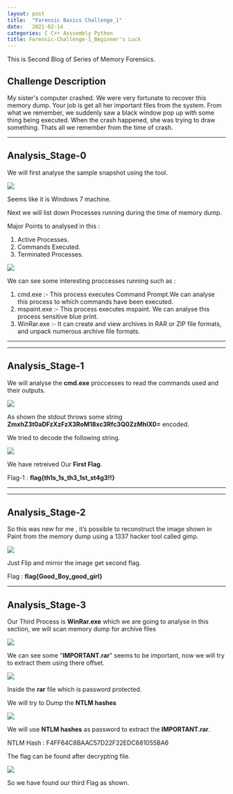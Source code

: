 ```yaml
---
layout: post
title:  "Forensic Basics Challenge_1"
date:   2021-02-14
categories: C C++ Asssembly Python 
title: Forensic-Challenge-1_Beginner's Luck
---
```

This is Second Blog of Series of Memory Forensics.

[](#header-1)**Challenge Description**
---
My sister's computer crashed. We were very fortunate to recover this memory dump. Your job is get all her important files from the system. From what we remember, we suddenly saw a black window pop up with some thing being executed. When the crash happened, she was trying to draw something. Thats all we remember from the time of crash.

---
[](#header-1)**Analysis_Stage-0**
---

We will first analyse the sample snapshot using the tool.

![](https://yashomer1994.github.io/yash007.github.io/assets/forensics/challenge1/info.png)

Seems like it is Windows 7 machine.

Next we will list down Processes running during the time of memory dump.

Major Points to analysed in this :

1. Active Processes.
2. Commands Executed.
3. Terminated Processes.

![](https://yashomer1994.github.io/yash007.github.io/assets/forensics/challenge1/ps.png)

We can see some interesting proccesses running such as :

1. cmd.exe :- This process executes Command Prompt.We can analyse this process to which commands have been executed.
2. mspaint.exe :- This process executes mspaint. We can analyse this process sensitive blue print.
3. WinRar.exe :- It can create and view archives in RAR or ZIP file formats, and unpack numerous archive file formats.

---

---
[](#header-1)**Analysis_Stage-1**
---

We will analyse the **cmd.exe** proccesses to read the commands used and their outputs.

![](https://yashomer1994.github.io/yash007.github.io/assets/forensics/challenge1/cmd.png)

As shown the stdout throws some string **ZmxhZ3t0aDFzXzFzX3RoM18xc3Rfc3Q0ZzMhIX0=** encoded.

We tried to decode the following string.

![](https://yashomer1994.github.io/yash007.github.io/assets/forensics/challenge1/flag1.png)

We have retreived Our **First Flag**.

Flag-1 : **flag{th1s_1s_th3_1st_st4g3!!}**

---

---
[](#header-1)**Analysis_Stage-2**
---

So this was new for me , it’s possible to reconstruct the image shown in Paint from the memory dump using a 1337 hacker tool called gimp.

![](https://yashomer1994.github.io/yash007.github.io/assets/forensics/challenge1/paint.png)

Just Flip and mirror the image get second flag.

Flag : **flag{Good_Boy_good_girl}**

---
[](#header-1)**Analysis_Stage-3**
---

Our Third Process is **WinRar.exe** which we are going to analyse in this section,  we will scan memory dump for archive files 

![](https://yashomer1994.github.io/yash007.github.io/assets/forensics/challenge1/winrar.png)

We can see some "**IMPORTANT.rar**" seems to be important, now we will try to extract them using there offset.

![](https://yashomer1994.github.io/yash007.github.io/assets/forensics/challenge1/imp.png)

Inside the **rar** file which is password protected.

We will try to Dump the **NTLM hashes** 

![](https://yashomer1994.github.io/yash007.github.io/assets/forensics/challenge1/ntlm.png)

We will use **NTLM hashes**  as password to extract the **IMPORTANT.rar**.

NTLM Hash : F4FF64C8BAAC57D22F22EDC681055BA6

The flag can be found after decrypting file.

![](https://yashomer1994.github.io/yash007.github.io/assets/forensics/challenge1/flag3.png)

So we have found our third Flag as shown.











